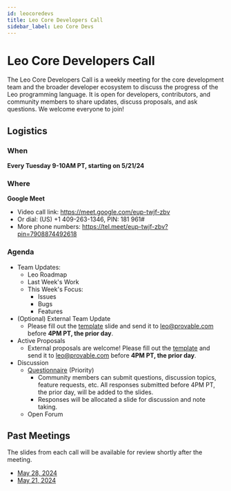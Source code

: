 ```yaml
---
id: leocoredevs
title: Leo Core Developers Call
sidebar_label: Leo Core Devs
---
```


# Leo Core Developers Call

The Leo Core Developers Call is a weekly meeting for the core development team and the broader developer ecosystem to discuss the progress of the Leo programming language. 
It is open for developers, contributors, and community members to share updates, discuss proposals, and ask questions.
We welcome everyone to join!

## Logistics

### When
**Every Tuesday 9-10AM PT, starting on 5/21/24**

<!-- markdown-link-check-disable -->

### Where
**Google Meet**
- Video call link: https://meet.google.com/eup-twjf-zbv
- Or dial: (US) +1 409-263-1346, PIN: 181 961#
- More phone numbers: https://tel.meet/eup-twjf-zbv?pin=7908874492618

<!-- markdown-link-check-enable -->

### Agenda 
- Team Updates:
  - Leo Roadmap
  - Last Week's Work
  - This Week's Focus:
    - Issues
    - Bugs
    - Features
- (Optional) External Team Update
  - Please fill out the [template](https://docs.google.com/presentation/d/180sMH64J0VUpBhiqk_s-aGt5vsee-B90HpPm1x-p8h8/edit?usp=sharing) slide and send it to leo@provable.com before **4PM PT, the prior day**.
- Active Proposals
  - External proposals are welcome! Please fill out the [template](https://docs.google.com/presentation/d/13dpaErgiJHBMmVx6d6eeXuSmgviRWaxZMdwpXVK64iI/edit?usp=sharing) and send it to leo@provable.com before **4PM PT, the prior day**.
- Discussion
  - [Questionnaire](https://forms.gle/w6EjSMvFFgqjK8QZA) (Priority)
    - Community members can submit questions, discussion topics, feature requests, etc. All responses submitted before 4PM PT, the prior day, will be added to the slides.
    - Responses will be allocated a slide for discussion and note taking.
  - Open Forum

## Past Meetings
The slides from each call will be available for review shortly after the meeting.
- [May 28, 2024](https://docs.google.com/presentation/d/1h3NaDqu6Lzu5an9qXie7xHcrcPWOZma3ytWS8tlFFrk/edit?usp=sharing)
- [May 21, 2024](https://docs.google.com/presentation/d/1M1zNuA0Xc2Qzi3PjdnmUnaFUYDjizskFcQHPT0NY8J8/edit?usp=sharing)

